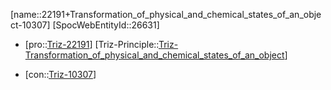 ﻿---
type: TrizContradiction
aliases:
- 22191+Transformation_of_physical_and_chemical_states_of_an_object-10307
license: CC BY-SA 4.0
copyright: https://github.com/SpocWeb
IsDeleted: false
IsReadOnly: false
Confidential: public
tags: 
- Triz/Contradiction
---
[name::22191+Transformation_of_physical_and_chemical_states_of_an_object-10307]
[SpocWebEntityId::26631]
+ [pro::[Triz-22191](Triz-22191)]
[Triz-Principle::[Triz-Transformation_of_physical_and_chemical_states_of_an_object](tech/Triz/Principle/Triz-Transformation_of_physical_and_chemical_states_of_an_object.md)]
- [con::[Triz-10307](Triz-10307)]

